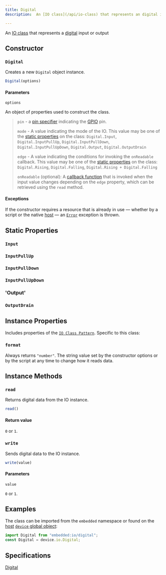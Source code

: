 ```yaml
---
title: Digital
description:  An [IO class](/api/io-class) that represents an digital input and/or output

---
```


An [IO class](/api/io-class) that represents a [digital](/glossary/#digital) input or output

## Constructor

### `Digital`

Creates a new `Digital` object instance.

```js
Digital(options)
```

#### Parameters

`options`

An object of properties used to construct the class.

> `pin` - a [pin specifier](/glossary/#pin-speficier) indicating the [GPIO](/glossary/#gpio) pin.
>
> `mode` - A value indicating the mode of the IO. This value may be one of the [static properties](#static-properties) on the class: `Digital.Input`, `Digital.InputPullUp`, `Digital.InputPullDown`, `Digital.InputPullUpDown`, `Digital.Output`, `Digital.OutputDrain`
>
> `edge` - A value indicating the conditions for invoking the `onReadable` callback. This value may be one of the [static properties](#static-properties) on the class: `Digital.Rising`, `Digital.Falling`, `Digital.Rising + Digital.Falling`
>
> `onReadable` (optional): A [callback function](https://developer.mozilla.org/en-US/docs/Glossary/Callback_function) that is invoked when the input value changes depending on the `edge` property, which can be retrieved using the `read` method.

#### Exceptions

If the constructor requires a resource that is already in use — whether by a script or the native [host](/glossary/#host) — an [`Error`](https://developer.mozilla.org/en-US/docs/Web/JavaScript/Reference/Global_Objects/Error) exception is thrown.

## Static Properties

### `Input`

### `InputPullUp`

### `InputPullDown`

### `InputPullUpDown`

### 'Output'

### `OutputDrain`

## Instance Properties

Includes properties of the [`IO Class Pattern`](/api/io-class). Specific to this class:

### `format`

Always returns `"number"`. The string value set by the constructor options or by the script at any time to change how it reads data.

## Instance Methods

### `read`

Returns digital data from the IO instance.

```js
read()
```

#### Return value

`0` or `1`.

### `write`

Sends digital data to the IO instance.

```js
write(value)
```

#### Parameters

`value`

`0` or `1`.

## Examples

The class can be imported from the `embedded` namespace or found on the [host](/glossary/#host) [`device` global object](/api/host-provider):

```js
import Digital from "embedded:io/digital";
const Digital = device.io.Digital;
```

## Specifications

[Digital](https://419.ecma-international.org/#-10-io-classes-digital)


